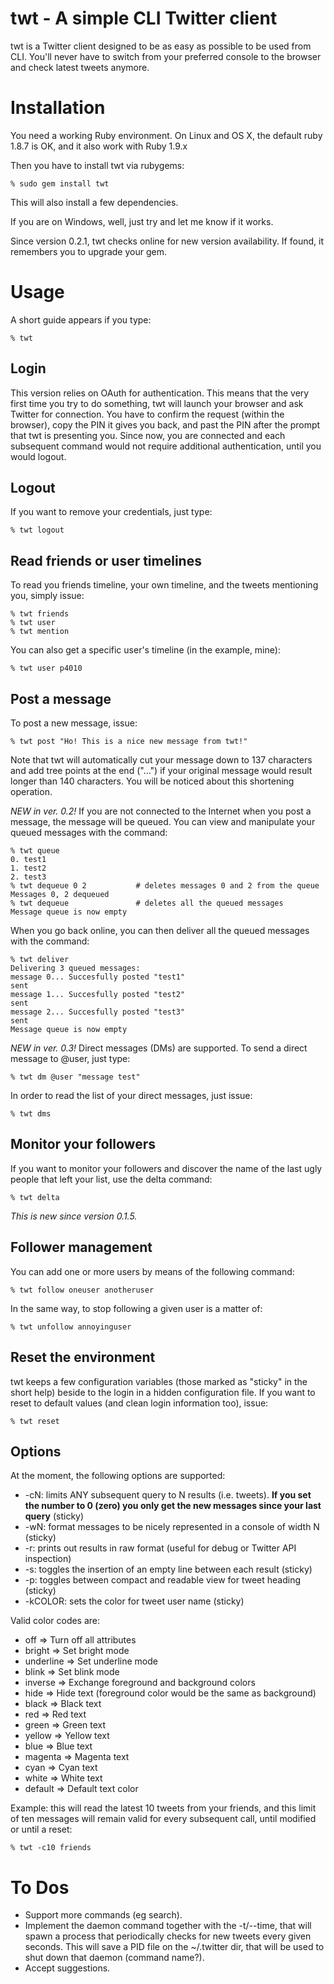 twt - A simple CLI Twitter client
=================================
twt is a Twitter client designed to be as easy as possible to be used from CLI. You'll never have to switch from your preferred console to the browser and check latest tweets anymore.

Installation
============
You need a working Ruby environment. On Linux and OS X, the default ruby 1.8.7 is OK, and it also work with Ruby 1.9.x

Then you have to install twt via rubygems:

    % sudo gem install twt
    
This will also install a few dependencies.

If you are on Windows, well, just try and let me know if it works.

Since version 0.2.1, twt checks online for new version availability. If found, it remembers you to upgrade your gem.

Usage
=====
A short guide appears if you type:

    % twt

Login
-----
This version relies on OAuth for authentication. This means that the very first time you try to do something, twt will launch your browser and ask Twitter for connection. You have to confirm the request (within the browser), copy the PIN it gives you back, and past the PIN after the prompt that twt is presenting you.
Since now, you are connected and each subsequent command would not require additional authentication, until you would logout.

Logout
------
If you want to remove your credentials, just type:
    
    % twt logout
    
Read friends or user timelines
------------------------------

To read you friends timeline, your own timeline, and the tweets mentioning you, simply issue:

    % twt friends
    % twt user
    % twt mention
    
You can also get a specific user's timeline (in the example, mine):
    
    % twt user p4010
    
Post a message
--------------
To post a new message, issue:

    % twt post "Ho! This is a nice new message from twt!"

Note that twt will automatically cut your message down to 137 characters and add tree points at the end ("...") if your original message would result longer than 140 characters. You will be noticed about this shortening operation.

*NEW in ver. 0.2!* If you are not connected to the Internet when you post a message, the message will be queued. You can view and manipulate your queued messages with the command:

    % twt queue
    0. test1
    1. test2
    2. test3
    % twt dequeue 0 2           # deletes messages 0 and 2 from the queue
    Messages 0, 2 dequeued
    % twt dequeue               # deletes all the queued messages
    Message queue is now empty

When you go back online, you can then deliver all the queued messages with the command:

    % twt deliver
    Delivering 3 queued messages:
    message 0... Succesfully posted "test1"
    sent
    message 1... Succesfully posted "test2"
    sent
    message 2... Succesfully posted "test3"
    sent
    Message queue is now empty

*NEW in ver. 0.3!* Direct messages (DMs) are supported. To send a direct message to @user, just type:

    % twt dm @user "message test"
    
In order to read the list of your direct messages, just issue:

    % twt dms

Monitor your followers
----------------------
If you want to monitor your followers and discover the name of the last ugly people that left your list, use the delta command:

    % twt delta
    
*This is new since version 0.1.5.*

Follower management
-------------------
You can add one or more users by means of the following command:

    % twt follow oneuser anotheruser
    
In the same way, to stop following a given user is a matter of:
    
    % twt unfollow annoyinguser

Reset the environment
---------------------
twt keeps a few configuration variables (those marked as "sticky" in the short help) beside to the login in a hidden configuration file. If you want to reset to default values (and clean login information too), issue:

    % twt reset
    
Options
-------
At the moment, the following options are supported:

- -cN: limits ANY subsequent query to N results (i.e. tweets). **If you set the number to 0 (zero) you only get the new messages since your last query** (sticky)
- -wN: format messages to be nicely represented in a console of width N (sticky)
- -r:  prints out results in raw format (useful for debug or Twitter API inspection)
- -s:  toggles the insertion of an empty line between each result (sticky)
- -p:  toggles between compact and readable view for tweet heading (sticky)
- -kCOLOR: sets the color for tweet user name (sticky)

Valid color codes are:

- off       =>  Turn off all attributes
- bright    =>  Set bright mode
- underline =>  Set underline mode
- blink     =>  Set blink mode
- inverse   =>  Exchange foreground and background colors
- hide      =>  Hide text (foreground color would be the same as background)
- black     =>  Black text
- red       =>  Red text
- green     =>  Green text
- yellow    =>  Yellow text
- blue      =>  Blue text
- magenta   =>  Magenta text
- cyan      =>  Cyan text
- white     =>  White text
- default   =>  Default text color

Example: this will read the latest 10 tweets from your friends, and this limit of ten messages will remain valid for every subsequent call, until modified or until a reset:

    % twt -c10 friends

To Dos
======

- Support more commands (eg search).
- Implement the daemon command together with the -t/--time, that will spawn a process that periodically checks for new tweets every given seconds. This will save a PID file on the ~/.twitter dir, that will be used to shut down that daemon (command name?).
- Accept suggestions.
